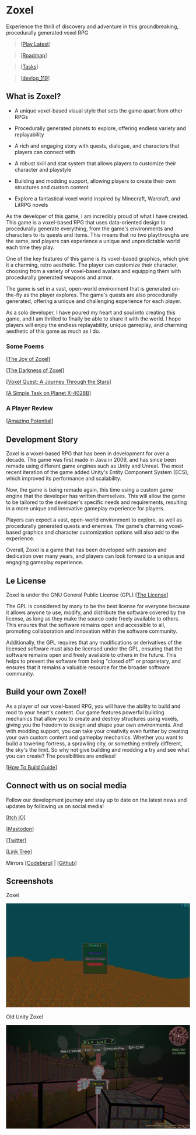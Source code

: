 # Zoxel

Experience the thrill of discovery and adventure in this groundbreaking, procedurally generated voxel RPG

> [[Play Latest](https://deus369.github.io/zoxel/web/)]

> [[Roadmap](documents/roadmap.md)]

> [[Tasks](documents/todos/todo-main.md)]

> [[devlog_119](https://www.youtube.com/watch?v=Yb5DiXVt1k0.mp4)]

## What is Zoxel?

- A unique voxel-based visual style that sets the game apart from other RPGs

- Procedurally generated planets to explore, offering endless variety and replayability

- A rich and engaging story with quests, dialogue, and characters that players can connect with

- A robust skill and stat system that allows players to customize their character and playstyle

- Building and modding support, allowing players to create their own structures and custom content

- Explore a fantastical voxel world inspired by Minecraft, Warcraft, and LitRPG novels

As the developer of this game, I am incredibly proud of what I have created. This game is a voxel-based RPG that uses data-oriented design to procedurally generate everything, from the game's environments and characters to its quests and items. This means that no two playthroughs are the same, and players can experience a unique and unpredictable world each time they play.

One of the key features of this game is its voxel-based graphics, which give it a charming, retro aesthetic. The player can customize their character, choosing from a variety of voxel-based avatars and equipping them with procedurally generated weapons and armor.

The game is set in a vast, open-world environment that is generated on-the-fly as the player explores. The game's quests are also procedurally generated, offering a unique and challenging experience for each player.

As a solo developer, I have poured my heart and soul into creating this game, and I am thrilled to finally be able to share it with the world. I hope players will enjoy the endless replayability, unique gameplay, and charming aesthetic of this game as much as I do.

### Some Poems

[[The Joy of Zoxel](documents/poems/poem_0.md)]

[[The Darkness of Zoxel](documents/poems/poem_1.md)]

[[Voxel Quest: A Journey Through the Stars](documents/poems/poem_2.md)]

[[A Simple Task on Planet X-4028B](documents/poems/poem_3.md)]

### A Player Review

[[Amazing Potential](documents/reviews/review_0.md)]

## Development Story

Zoxel is a voxel-based RPG that has been in development for over a decade. The game was first made in Java in 2009, and has since been remade using different game engines such as Unity and Unreal. The most recent iteration of the game added Unity's Entity Component System (ECS), which improved its performance and scalability.

Now, the game is being remade again, this time using a custom game engine that the developer has written themselves. This will allow the game to be tailored to the developer's specific needs and requirements, resulting in a more unique and innovative gameplay experience for players.

Players can expect a vast, open-world environment to explore, as well as procedurally generated quests and enemies. The game's charming voxel-based graphics and character customization options will also add to the experience.

Overall, Zoxel is a game that has been developed with passion and dedication over many years, and players can look forward to a unique and engaging gameplay experience.

## Le License

Zoxel is under the GNU General Public License (GPL) [[The License](license)]

The GPL is considered by many to be the best license for everyone because it allows anyone to use, modify, and distribute the software covered by the license, as long as they make the source code freely available to others. This ensures that the software remains open and accessible to all, promoting collaboration and innovation within the software community.

Additionally, the GPL requires that any modifications or derivatives of the licensed software must also be licensed under the GPL, ensuring that the software remains open and freely available to others in the future. This helps to prevent the software from being "closed off" or proprietary, and ensures that it remains a valuable resource for the broader software community.

## Build your own Zoxel!

As a player of our voxel-based RPG, you will have the ability to build and mod to your heart's content. Our game features powerful building mechanics that allow you to create and destroy structures using voxels, giving you the freedom to design and shape your own environments. And with modding support, you can take your creativity even further by creating your own custom content and gameplay mechanics. Whether you want to build a towering fortress, a sprawling city, or something entirely different, the sky's the limit. So why not give building and modding a try and see what you can create? The possibilities are endless!

[[How To Build Guide](documents/howtos/howto-build.md)]

## Connect with us on social media

Follow our development journey and stay up to date on the latest news and updates by following us on social media!

[[Itch IO](https://deus0.itch.io/zoxel)]

[[Mastodon](https://mastodon.gamedev.place/@deus)]

[[Twitter](https://twitter.com/deusxyz)]

[[Link Tree](https://linktr.ee/lorddeus)]

Mirrors [[Codeberg](https://codeberg.org/deus/zoxel)] | [[Github](https://github.com/deus369/zoxel)]

## Screenshots

Zoxel

![Zoxel](/documents/screenshots/screenshot-67e5703e.jpg?raw=false "Zoxel")

Old Unity Zoxel

![Unity Zoxel](/documents/screenshots/KEyHna.png?raw=false "Old Zoxel")